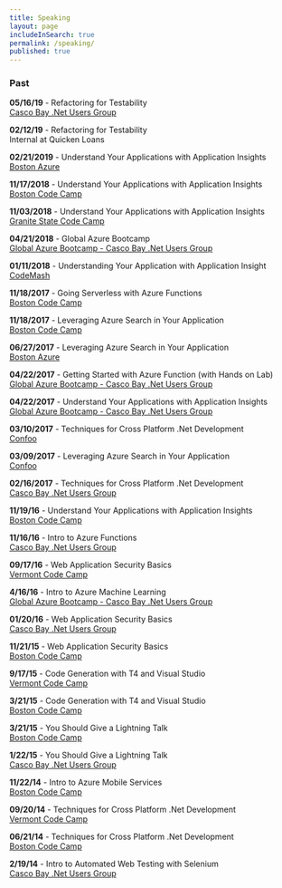 ```yaml
---
title: Speaking
layout: page
includeInSearch: true
permalink: /speaking/
published: true
---
```


### Past
**05/16/19** - Refactoring for Testability<br>
[Casco Bay .Net Users Group](https://cbnug.com/)

**02/12/19** - Refactoring for Testability<br>
Internal at Quicken Loans

**02/21/2019** - Understand Your Applications with Application Insights<br>
[Boston Azure](https://www.meetup.com/bostonazure)

**11/17/2018** - Understand Your Applications with Application Insights<br>
[Boston Code Camp](https://www.bostoncodecamp.com/)

**11/03/2018** - Understand Your Applications with Application Insights<br>
[Granite State Code Camp](https://www.granitestatecodecamp.org/)

**04/21/2018** - Global Azure Bootcamp<br>
[Global Azure Bootcamp - Casco Bay .Net Users Group](https://cbnug.com/)

**01/11/2018** - Understanding Your Application with Application Insight<br>
[CodeMash](http://www.codemash.org/)

**11/18/2017** - Going Serverless with Azure Functions<br>
[Boston Code Camp](https://www.bostoncodecamp.com/)

**11/18/2017** - Leveraging Azure Search in Your Application<br>
[Boston Code Camp](https://www.bostoncodecamp.com/)

**06/27/2017** - Leveraging Azure Search in Your Application<br>
[Boston Azure](https://www.meetup.com/bostonazure)

**04/22/2017** - Getting Started with Azure Function (with Hands on Lab)<br>
[Global Azure Bootcamp - Casco Bay .Net Users Group](https://cbnug.com/)

**04/22/2017** - Understand Your Applications with Application Insights<br>
[Global Azure Bootcamp - Casco Bay .Net Users Group](https://cbnug.com/)

**03/10/2017** - Techniques for Cross Platform .Net Development<br>
[Confoo](https://confoo.ca/)

**03/09/2017** - Leveraging Azure Search in Your Application<br>
[Confoo](https://confoo.ca/) 

**02/16/2017** - Techniques for Cross Platform .Net Development<br>
[Casco Bay .Net Users Group](https://cbnug.com/)

**11/19/16** - Understand Your Applications with Application Insights<br>
[Boston Code Camp](http://www.bostoncodecamp.com/)

**11/16/16** - Intro to Azure Functions<br>
[Casco Bay .Net Users Group](https://cbnug.com/)

**09/17/16** - Web Application Security Basics <br>
[Vermont Code Camp](http://vtcodecamp.org/)

**4/16/16** - Intro to Azure Machine Learning  <br>
[Global Azure Bootcamp - Casco Bay .Net Users Group](https://cbnug.com/)

**01/20/16** - Web Application Security Basics <br>
[Casco Bay .Net Users Group](https://cbnug.com/)

**11/21/15** - Web Application Security Basics <br>
[Boston Code Camp](http://www.bostoncodecamp.com/)

**9/17/15** - Code Generation with T4 and Visual Studio <br>
[Vermont Code Camp](http://vtcodecamp.org/)

**3/21/15** - Code Generation with T4 and Visual Studio <br>
[Boston Code Camp](http://www.bostoncodecamp.com/)

**3/21/15** - You Should Give a Lightning Talk <br>
[Boston Code Camp](http://www.bostoncodecamp.com/)

**1/22/15** - You Should Give a Lightning Talk <br>
[Casco Bay .Net Users Group](https://cbnug.com/)

**11/22/14** - Intro to Azure Mobile Services <br>
[Boston Code Camp](http://www.bostoncodecamp.com/)

**09/20/14** - Techniques for Cross Platform .Net Development <br>
[Vermont Code Camp](http://vtcodecamp.org/)

**06/21/14** - Techniques for Cross Platform .Net Development <br>
[Boston Code Camp](http://www.bostoncodecamp.com/)

**2/19/14** - Intro to Automated Web Testing with Selenium <br>
[Casco Bay .Net Users Group](https://cbnug.com/)
